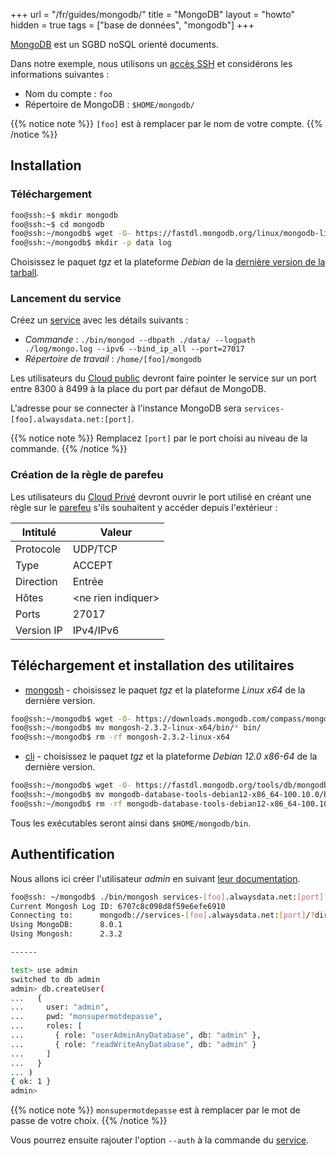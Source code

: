+++
url = "/fr/guides/mongodb/"
title = "MongoDB"
layout = "howto"
hidden = true
tags = ["base de données", "mongodb"]
+++

[MongoDB](https://www.mongodb.com/) est un SGBD noSQL orienté documents.

Dans notre exemple, nous utilisons un [accès SSH](remote-access/ssh) et considérons les informations suivantes :

- Nom du compte : `foo`
- Répertoire de MongoDB : `$HOME/mongodb/`

{{% notice note %}}
`[foo]` est à remplacer par le nom de votre compte.
{{% /notice %}}

## Installation

### Téléchargement

```sh
foo@ssh:~$ mkdir mongodb
foo@ssh:~$ cd mongodb
foo@ssh:~/mongodb$ wget -O- https://fastdl.mongodb.org/linux/mongodb-linux-x86_64-debian12-8.0.1.tgz | tar -xz --strip-components=1
foo@ssh:~/mongodb$ mkdir -p data log
```

Choisissez le paquet *tgz* et la plateforme *Debian* de la [dernière version de la tarball](https://www.mongodb.com/try/download/community).

### Lancement du service

Créez un [service](services) avec les détails suivants :

- *Commande* : `./bin/mongod --dbpath ./data/ --logpath ./log/mongo.log --ipv6 --bind_ip_all --port=27017`
- *Répertoire de travail* : `/home/[foo]/mongodb`

Les utilisateurs du [Cloud public](accounts/billing/public-cloud-prices) devront faire pointer le service sur un port entre 8300 à 8499 à la place du port par défaut de MongoDB.

L'adresse pour se connecter à l'instance MongoDB sera `services-[foo].alwaysdata.net:[port]`.

{{% notice note %}}
Remplacez `[port]` par le port choisi au niveau de la commande.
{{% /notice %}}

### Création de la règle de parefeu

Les utilisateurs du [Cloud Privé](accounts/billing/private-cloud-prices) devront ouvrir le port utilisé en créant une règle sur le [parefeu](security/network/configure-firewall) s'ils souhaitent y accéder depuis l'extérieur :

| Intitulé   | Valeur                                           |
|------------|--------------------------------------------------|
| Protocole  | UDP/TCP                                          |
| Type       | ACCEPT                                           |
| Direction  | Entrée                                           |
| Hôtes      | \<ne rien indiquer>                              |
| Ports      | 27017                                            |
| Version IP | IPv4/IPv6                                        |

## Téléchargement et installation des utilitaires

- [mongosh](https://www.mongodb.com/try/download/shell) - choisissez le paquet *tgz* et la plateforme *Linux x64* de la dernière version.

```sh
foo@ssh:~/mongodb$ wget -O- https://downloads.mongodb.com/compass/mongosh-2.3.2-linux-x64.tgz | tar -xz --strip-components=0
foo@ssh:~/mongodb$ mv mongosh-2.3.2-linux-x64/bin/* bin/
foo@ssh:~/mongodb$ rm -rf mongosh-2.3.2-linux-x64
```

- [cli](https://www.mongodb.com/try/download/database-tools) - choisissez le paquet *tgz* et la plateforme *Debian 12.0 x86-64* de la dernière version.

```sh
foo@ssh:~/mongodb$ wget -O- https://fastdl.mongodb.org/tools/db/mongodb-database-tools-debian12-x86_64-100.10.0.tgz | tar -xz --strip-components=0
foo@ssh:~/mongodb$ mv mongodb-database-tools-debian12-x86_64-100.10.0/bin/* bin/
foo@ssh:~/mongodb$ rm -rf mongodb-database-tools-debian12-x86_64-100.10.0
```

Tous les exécutables seront ainsi dans `$HOME/mongodb/bin`.

## Authentification

Nous allons ici créer l'utilisateur *admin* en suivant [leur documentation](https://www.mongodb.com/docs/manual/tutorial/configure-scram-client-authentication/#create-the-user-administrator).

```sh
foo@ssh: ~/mongodb$ ./bin/mongosh services-[foo].alwaysdata.net:[port]
Current Mongosh Log ID:	6707c8c098d8f59e6efe6910
Connecting to:		mongodb://services-[foo].alwaysdata.net:[port]/?directConnection=true&appName=mongosh+2.3.2
Using MongoDB:		8.0.1
Using Mongosh:		2.3.2

------

test> use admin
switched to db admin
admin> db.createUser(
...   {
...     user: "admin",
...     pwd: "monsupermotdepasse",
...     roles: [
...       { role: "userAdminAnyDatabase", db: "admin" },
...       { role: "readWriteAnyDatabase", db: "admin" }
...     ]
...   }
... )
{ ok: 1 }
admin>
```

{{% notice note %}}
`monsupermotdepasse` est à remplacer par le mot de passe de votre choix.
{{% /notice %}}

Vous pourrez ensuite rajouter l'option `--auth` à la commande du [service](#lancement-du-service).
